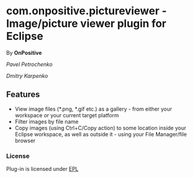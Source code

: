 # com.onpositive.pictureviewer - Image/picture viewer plugin for Eclipse

By **OnPositive**

*Pavel Petrochenko*

*Dmitry Karpenko*

## Features
- View image files (\*.png, \*.gif etc.) as a gallery - from either your workspace or your  current target platform
- Filter images by file name
- Copy images (using Ctrl+C/Copy action) to some location inside your Eclipse workspace, as well as outside it - using your File Manager/file browser

### License
Plug-in is licensed under [EPL](http://www.eclipse.org/legal/epl-v10.html)
